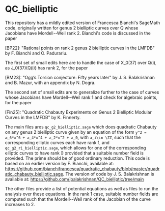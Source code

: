 # QC_bielliptic

This repository has a mildly edited version of Francesca Bianchi's SageMath code, originally written for genus 2 bielliptic curves over Q whose Jacobians have Mordell--Weil rank 2. Bianchi's code is discussed in the paper 

[BP22]: "Rational points on rank 2 genus 2 bielliptic curves in the LMFDB" by F. Bianchi and O. Padurariu. 

The first set of small edits here are to handle the case of X_0(37) over Q(i), as J_0(37)(Q(i)) has rank 2, for the paper

[BM23]: "Ogg’s Torsion conjecture: Fifty years later" by J. S. Balakrishnan and B. Mazur, with an appendix by N. Dogra. 

The second set of small edits are to generalize further to the case of curves whose Jacobians have Mordell--Weil rank 1 and check for algebraic points, for the paper

[Fin25]: "Quadratic Chabauty Experiments on Genus 2 Bielliptic Modular Curves in the LMFDB" by K. Finnerty.

The main files ares `qc_g2_bielliptic.sage` which does quadratic Chabauty on any genus 2 bielliptic curve given by an equation of the form `y^2 = a_6*x^6 + a_4*x^4 + a_2*x^2 + a_0`, with `a_i\in \ZZ`, such that the corresponding elliptic curves each have rank 1, and `qc_g2_r1_bielliptic.sage`, which allows for one of the corresponding elliptic curves to have rank 0 provided that a suitable number field is provided. The prime should be of good ordinary reduction.
This code is based on an earlier version by F. Bianchi, available at: https://github.com/bianchifrancesca/quadratic_chabauty/blob/master/quadratic_chabauty_bielliptic.sage.
The version of code by J. S. Balakrishnan is available at: https://github.com/jbalakrishnan/QC_bielliptic/tree/main

The other files provide a list of potential equations as well as files to run the analysis over these equations. In the rank 1 case, suitable number fields are computed such that the Mordell--Weil rank of the Jacobian of the curve increases to 2.

